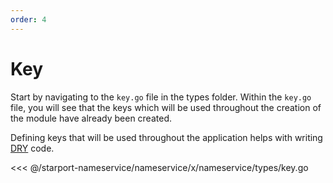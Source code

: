 ```yaml
---
order: 4
---
```


# Key

Start by navigating to the `key.go` file in the types folder. Within the `key.go` file, you will see that the keys which will be used throughout the creation of the module have already been created.

Defining keys that will be used throughout the application helps with writing [DRY](https://en.wikipedia.org/wiki/Don%27t_repeat_yourself) code.

<<< @/starport-nameservice/nameservice/x/nameservice/types/key.go
